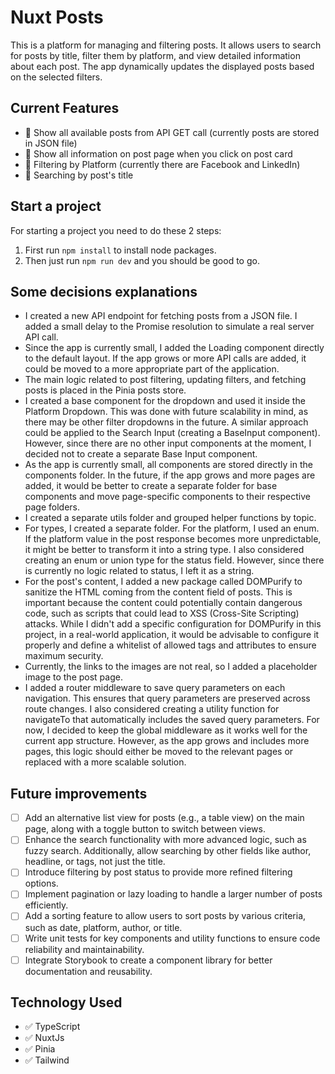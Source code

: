 # Nuxt Posts

This is a platform for managing and filtering posts. It allows users to search for posts by title, filter them by platform, and view detailed information about each post. The app dynamically updates the displayed posts based on the selected filters.

## Current Features

- 🧩 Show all available posts from API GET call (currently posts are stored in JSON file)
- 🧩 Show all information on post page when you click on post card
- 🧩 Filtering by Platform (currently there are Facebook and LinkedIn)
- 🧩 Searching by post's title

## Start a project

For starting a project you need to do these 2 steps:

1. First run `npm install` to install node packages.
2. Then just run `npm run dev` and you should be good to go.

## Some decisions explanations

- I created a new API endpoint for fetching posts from a JSON file. I added a small delay to the Promise resolution to simulate a real server API call.
- Since the app is currently small, I added the Loading component directly to the default layout. If the app grows or more API calls are added, it could be moved to a more appropriate part of the application.
- The main logic related to post filtering, updating filters, and fetching posts is placed in the Pinia posts store.
- I created a base component for the dropdown and used it inside the Platform Dropdown. This was done with future scalability in mind, as there may be other filter dropdowns in the future. A similar approach could be applied to the Search Input (creating a BaseInput component). However, since there are no other input components at the moment, I decided not to create a separate Base Input component.
- As the app is currently small, all components are stored directly in the components folder. In the future, if the app grows and more pages are added, it would be better to create a separate folder for base components and move page-specific components to their respective page folders.
- I created a separate utils folder and grouped helper functions by topic.
- For types, I created a separate folder. For the platform, I used an enum. If the platform value in the post response becomes more unpredictable, it might be better to transform it into a string type. I also considered creating an enum or union type for the status field. However, since there is currently no logic related to status, I left it as a string.
- For the post's content, I added a new package called DOMPurify to sanitize the HTML coming from the content field of posts. This is important because the content could potentially contain dangerous code, such as scripts that could lead to XSS (Cross-Site Scripting) attacks. While I didn't add a specific configuration for DOMPurify in this project, in a real-world application, it would be advisable to configure it properly and define a whitelist of allowed tags and attributes to ensure maximum security.
- Currently, the links to the images are not real, so I added a placeholder image to the post page.
- I added a router middleware to save query parameters on each navigation. This ensures that query parameters are preserved across route changes. I also considered creating a utility function for navigateTo that automatically includes the saved query parameters. For now, I decided to keep the global middleware as it works well for the current app structure. However, as the app grows and includes more pages, this logic should either be moved to the relevant pages or replaced with a more scalable solution.

## Future improvements

- [ ] Add an alternative list view for posts (e.g., a table view) on the main page, along with a toggle button to switch between views.
- [ ] Enhance the search functionality with more advanced logic, such as fuzzy search. Additionally, allow searching by other fields like author, headline, or tags, not just the title.
- [ ] Introduce filtering by post status to provide more refined filtering options.
- [ ] Implement pagination or lazy loading to handle a larger number of posts efficiently.
- [ ] Add a sorting feature to allow users to sort posts by various criteria, such as date, platform, author, or title.
- [ ] Write unit tests for key components and utility functions to ensure code reliability and maintainability.
- [ ] Integrate Storybook to create a component library for better documentation and reusability.

## Technology Used

- ✅ TypeScript
- ✅ NuxtJs
- ✅ Pinia
- ✅ Tailwind
